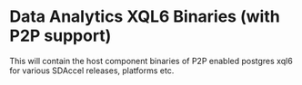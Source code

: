 Data Analytics XQL6 Binaries (with P2P support)
===============================================

This will contain the host component binaries of P2P enabled postgres xql6 for
various SDAccel releases, platforms etc.
